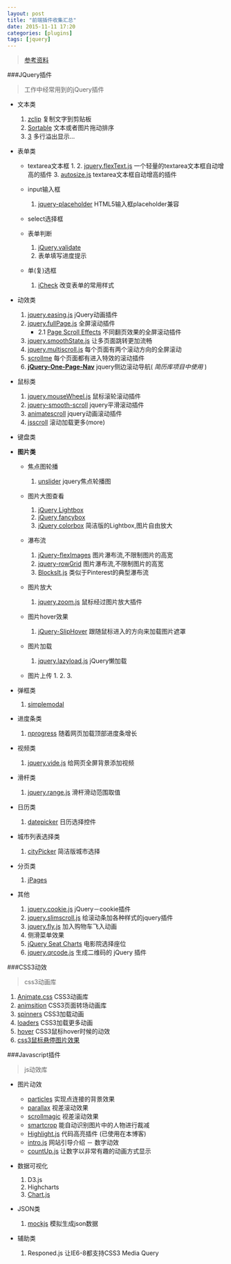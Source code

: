 ```yaml
---
layout: post
title: "前端插件收集汇总"
date: 2015-11-11 17:20
categories: [plugins]
tags: [jquery]
---
```

> [参考资料](https://github.com/JingwenTian/awesome-frontend)


###JQuery插件

> 工作中经常用到的jQuery插件
    
+ 文本类
    1. [zclip]() 复制文字到剪贴板
    2. [Sortable](https://github.com/RubaXa/Sortable) 文本或者图片拖动排序
    3. [3](https://github.com/BeSite/jQuery.dotdotdot) 多行溢出显示...

+ 表单类
    - textarea文本框
        1. 
        2. [jquery.flexText.js](https://alexdunphy.github.io/flexText/) 一个轻量的textarea文本框自动增高的插件
        3. [autosize.js](https://github.com/jackmoore/autosize) textarea文本框自动增高的插件
    - input输入框
        1. [jquery-placeholder](https://github.com/mathiasbynens/jquery-placeholder)  HTML5输入框placeholder兼容

    - select选择框
    
    - 表单判断
        1. [jQuery.validate]()
        2. []() 表单填写进度提示
    - 单(复)选框
        1. [iCheck](https://github.com/fronteed/iCheck/) 改变表单的常用样式

+ 动效类
    1. [jquery.easing.js](https://github.com/gdsmith/jquery.easing)   jQuery动画插件
    2. [jquery.fullPage.js](https://github.com/alvarotrigo/fullPage.js)   全屏滚动插件
        - 2.1 [Page Scroll Effects](https://codyhouse.co/demo/page-scroll-effects/opacity-hijacking.html) 不同翻页效果的全屏滚动插件
    3. [jquery.smoothState.js](https://github.com/miguel-perez/smoothState.js) 让多页面跳转更加流畅
    4. [jquery.multiscroll.js](https://github.com/alvarotrigo/multiscroll.js) 每个页面有两个滚动方向的全屏滚动
    5. [scrollme](https://github.com/nckprsn/scrollme) 每个页面都有进入特效的滚动插件
    6. **[jQuery-One-Page-Nav](https://github.com/davist11/jQuery-One-Page-Nav)** jquery侧边滚动导航( *简历库项目中使用* )

+ 鼠标类
    1. [jquery.mouseWheel.js](https://github.com/jquery/jquery-mousewheel) 鼠标滚轮滚动插件
    2. [jquery-smooth-scroll](https://github.com/kswedberg/jquery-smooth-scroll)  jquery平滑滚动插件
    3. [animatescroll](https://github.com/ramswaroop/animatescroll.js)  jquery动画滚动插件
    4. [jsscroll](https://github.com/pklauzinski/jscroll) 滚动加载更多(more)

+ 键盘类


+ **图片类**
    - 焦点图轮播
        1. [unslider](https://github.com/idiot/unslider)  jquery焦点轮播图
    - 图片大图查看
        1. [jQuery Lightbox]()
        2. [jQuery fancybox]()
        3. [jQuery colorbox](https://github.com/jackmoore/colorbox)  简洁版的Lightbox,图片自由放大

    - 瀑布流
        1. [jQuery-flexImages](https://github.com/Pixabay/jQuery-flexImages)  图片瀑布流,不限制图片的高宽
        2. [jquery-rowGrid](https://github.com/brunjo/rowGrid.js) 图片瀑布流,不限制图片的高宽
        3. [BlocksIt.js](http://www.inwebson.com/jquery/blocksit-js-dynamic-grid-layout-jquery-plugin/) 类似于Pinterest的典型瀑布流
    
    - 图片放大
        1. [jquery.zoom.js](https://github.com/jackmoore/zoom/tree/master) 鼠标经过图片放大插件

    - 图片hover效果
        1. [jQuery-SlipHover](https://github.com/wayou/SlipHover) 跟随鼠标进入的方向来加载图片遮罩
    
    - 图片加载
        1. [jquery.lazyload.js]()    jQuery懒加载
    - 图片上传
        1.
        2. 
        3. 
+ 弹框类
    1. [simplemodal](https://github.com/ericmmartin/simplemodal)

+ 进度条类
    1. [nprogress](https://github.com/rstacruz/nprogress/)  随着网页加载顶部进度条增长

+ 视频类
    1. [jquery.vide.js](https://github.com/VodkaBears/Vide) 给网页全屏背景添加视频

+ 滑杆类
    1. [jquery.range.js](https://github.com/nitinhayaran/jRange) 滑杆滑动范围取值

+ 日历类
    1. [datepicker](http://api.jqueryui.com/datepicker/)  日历选择控件
+ 城市列表选择类
    1. [cityPicker](http://www.jq22.com/yanshi4661)  简洁版城市选择
+ 分页类
    1. [jPages]()
+ 其他
    1. [jquery.cookie.js](https://github.com/carhartl/jquery-cookie)   jQuery－cookie插件   
    2. [jquery.slimscroll.js](https://github.com/rochal/jQuery-slimScroll) 给滚动条加各种样式的jquery插件
    3. [jquery.fly.js](https://github.com/amibug/fly) 加入购物车飞入动画
    4. [](http://mmenu.frebsite.nl/) 侧滑菜单效果
    5. [jQuery Seat Charts](https://github.com/mateuszmarkowski/jQuery-Seat-Charts) 电影院选择座位
    6. [jquery.qrcode.js]()  生成二维码的 jQuery 插件

###CSS3动效

> css3动画库

1. [Animate.css](http://daneden.github.io/animate.css/) CSS3动画库
2. [animsition](http://git.blivesta.com/animsition/)   CSS3页面转场动画库
3. [spinners](http://www.css-spinners.com/) CSS3加载动画
4. [loaders](https://github.com/ConnorAtherton/loaders.css)  CSS3加载更多动画
5. [hover](http://ianlunn.github.io/Hover/) CSS3鼠标hover时候的动效
6. [css3鼠标悬停图片效果](http://demo.jb51.net/js/2014/css3-mouse-xt-images-wzdh/index2.html)


###Javascript插件

> js动效库

- 图片动效
    + [particles](https://github.com/VincentGarreau/particles.js) 实现点连接的背景效果
    + [parallax](https://github.com/wagerfield/parallax) 视差滚动效果
    + [scrollmagic](http://scrollmagic.io/) 视差滚动效果
    + [smartcrop](https://github.com/jwagner/smartcrop.js) 能自动识别图片中的人物进行裁减
    + [Highlight.js](https://github.com/isagalaev/highlight.js) 代码高亮插件 (已使用在本博客)
    + [intro.js](http://usablica.github.io/intro.js/) 网站引导介绍
－ 数字动效
    + [countUp.js](https://github.com/inorganik/CountUp.js)      让数字以非常有趣的动画方式显示

- 数据可视化
    1. D3.js
    2. Highcharts
    3. [Chart.js]()
  
- JSON类
    1. [mockjs](http://mockjs.com/) 模拟生成json数据
- 辅助类
    1. Responed.js    让IE6-8都支持CSS3 Media Query
